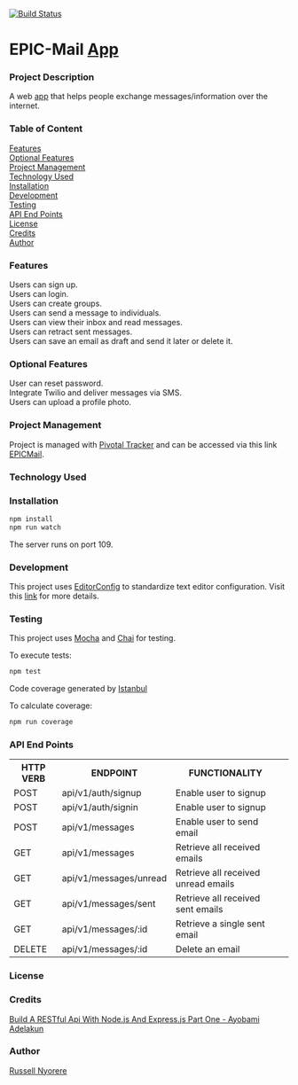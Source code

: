 [![Build Status](https://travis-ci.org/neorusse/epic-mail.svg?branch=ch-integrating-test-coverage-164508533)](https://travis-ci.org/neorusse/epic-mail)

# EPIC-Mail [App](https://neorusse.github.io/epic-mail/)

### Project Description

A web [app](https://neorusse.github.io/epic-mail/) that helps people exchange messages/information over the internet.

### Table of Content

[Features](#features)<br/>
[Optional Features](#optional-features)<br/>
[Project Management](#project-management)<br/>
[Technology Used](#technology-used)<br/>
[Installation](#installation)<br/>
[Development](#development)<br/>
[Testing](#testing)<br/>
[API End Points](#api-end-points)<br/>
[License](#license)<br/>
[Credits](#credits)<br/>
[Author](#author)

### Features

Users can sign up.<br/>
Users can login.<br/>
Users can create groups.<br/>
Users can send a message to individuals.<br/>
Users can view their inbox and read messages.<br/>
Users can retract sent messages.<br/>
Users can save an email as draft and send it later or delete it.

### Optional Features

User can reset password.<br/>
Integrate Twilio and deliver messages via SMS.<br/>
Users can upload a profile photo.

### Project Management

Project is managed with [Pivotal Tracker](https://www.pivotaltracker.com) and can be accessed via this link [EPICMail](https://www.pivotaltracker.com/n/projects/2314418).

### Technology Used

### Installation

```bash
npm install
npm run watch
```

The server runs on port 109.

### Development

This project uses [EditorConfig](http://editorconfig.org) to standardize text editor configuration. Visit this [link](http://editorconfig.org) for more details.

### Testing

This project uses [Mocha](https://mochajs.org/) and [Chai](https://www.chaijs.com/) for testing.

To execute tests:

```bash
npm test
```

Code coverage generated by [Istanbul](https://istanbul.js.org/)

To calculate coverage:

```bash
npm run coverage
```

### API End Points

<table>

<tr><th>HTTP VERB</th><th>ENDPOINT</th><th>FUNCTIONALITY</th></tr>
<tr><td>POST</td> <td>api/v1/auth/signup</td>  <td>Enable user to signup</td></tr>

<tr><td>POST</td> <td>api/v1/auth/signin</td>  <td>Enable user to signup</td></tr>

<tr><td>POST</td> <td>api/v1/messages</td>  <td>Enable user to send email</td></tr>

<tr><td>GET</td> <td>api/v1/messages</td> <td>Retrieve all received emails</td></tr>

<tr><td>GET</td> <td>api/v1/messages/unread</td> <td>Retrieve all received unread emails</td></tr>

<tr><td>GET</td> <td>api/v1/messages/sent</td> <td>Retrieve all received sent emails</td></tr>

<tr><td>GET</td> <td>api/v1/messages/:id</td> <td>Retrieve a single sent email<td></tr>

<tr><td>DELETE</td> <td>api/v1/messages/:id</td> <td>Delete an email<td></tr>
      </table>

### License

### Credits

[Build A RESTful Api With Node.js And Express.js Part One - Ayobami Adelakun](https://medium.com/@purposenigeria/build-a-restful-api-with-node-js-and-express-js-d7e59c7a3dfb)

### Author

[Russell Nyorere](https://neorusse.github.io/)
